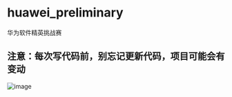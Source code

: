 # huawei_preliminary
华为软件精英挑战赛

## 注意：每次写代码前，别忘记更新代码，项目可能会有变动


![image](https://user-images.githubusercontent.com/43562185/110568897-b95ab200-818e-11eb-8dfa-25696db46993.png)

